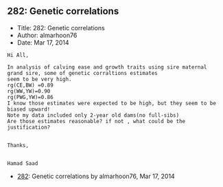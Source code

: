 ## 282: Genetic correlations

- Title: 282: Genetic correlations
- Author: almarhoon76
- Date: Mar 17, 2014
```
Hi All,

In analysis of calving ease and growth traits using sire maternal grand sire, some of genetic corraltions estimates
seem to be very high.
rg(CE,BW) =0.89
rg(WW,YW)=0.90
rg(PWG,YW)=0.86
I know those estimates were expected to be high, but they seem to be biased upward!
Note my data included only 2-year old dams(no full-sibs)
Are those estimates reasonable? if not , what could be the justification?


Thanks,


Hamad Saad
```

- [282](0282.md): Genetic correlations by almarhoon76, Mar 17, 2014
